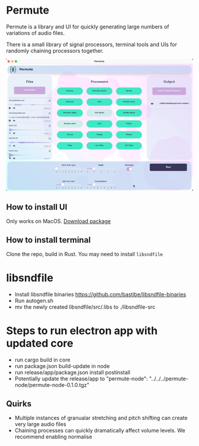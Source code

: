 # Permute

Permute is a library and UI for quickly generating large numbers of variations of audio files.

There is a small library of signal processors, terminal tools and UIs for randomly chaining processors together.

![short demo of permute UI](docs/permute.gif "Permute")


## How to install UI

Only works on MacOS. [Download package](https://github.com/jonnywildey/permute/releases)

## How to install terminal

Clone the repo, build in Rust. You may need to install `libsndfile`

# libsndfile

- Install libsndfile binaries https://github.com/bastibe/libsndfile-binaries
- Run autogen.sh
- mv the newly created libsndfile/src/.libs to ./libsndfile-src

# Steps to run electron app with updated core

- run cargo build in core
- run package.json build-update in node
- run release/app/package.json install  postinstall
- Potentially update the release/app to  "permute-node": "../../../permute-node/permute-node-0.1.0.tgz"

## Quirks

- Multiple instances of granualar stretching and pitch shifting can create very large audio files
- Chaining processes can quickly dramatically affect volume levels. We recommend enabling normalise
